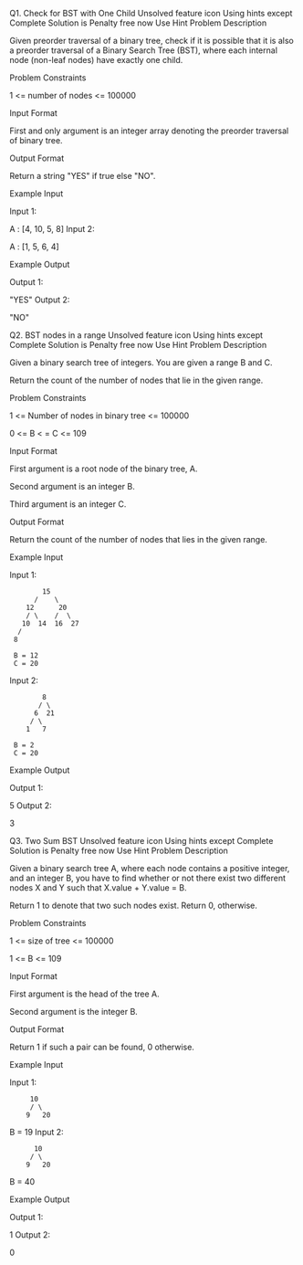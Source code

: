 Q1. Check for BST with One Child
Unsolved
feature icon
Using hints except Complete Solution is Penalty free now
Use Hint
Problem Description

Given preorder traversal of a binary tree, check if it is possible that it is also a preorder traversal of a Binary Search Tree (BST), where each internal node (non-leaf nodes) have exactly one child.



Problem Constraints

1 <= number of nodes <= 100000



Input Format

First and only argument is an integer array denoting the preorder traversal of binary tree.



Output Format

Return a string "YES" if true else "NO".



Example Input

Input 1:

 A : [4, 10, 5, 8]
Input 2:

 A : [1, 5, 6, 4]


Example Output

Output 1:

 "YES"
Output 2:

 "NO"


Q2. BST nodes in a range
Unsolved
feature icon
Using hints except Complete Solution is Penalty free now
Use Hint
Problem Description

Given a binary search tree of integers. You are given a range B and C.

Return the count of the number of nodes that lie in the given range.



Problem Constraints

1 <= Number of nodes in binary tree <= 100000

0 <= B < = C <= 109



Input Format

First argument is a root node of the binary tree, A.

Second argument is an integer B.

Third argument is an integer C.



Output Format

Return the count of the number of nodes that lies in the given range.



Example Input

Input 1:

            15
          /    \
        12      20
        / \    /  \
       10  14  16  27
      /
     8

     B = 12
     C = 20
Input 2:

            8
           / \
          6  21
         / \
        1   7

     B = 2
     C = 20


Example Output

Output 1:

 5
Output 2:

 3
 
 

Q3. Two Sum BST
Unsolved
feature icon
Using hints except Complete Solution is Penalty free now
Use Hint
Problem Description

Given a binary search tree A, where each node contains a positive integer, and an integer B, you have to find whether or not there exist two different nodes X and Y such that X.value + Y.value = B.

Return 1 to denote that two such nodes exist. Return 0, otherwise.



Problem Constraints

1 <= size of tree <= 100000

1 <= B <= 109



Input Format

First argument is the head of the tree A.

Second argument is the integer B.



Output Format

Return 1 if such a pair can be found, 0 otherwise.



Example Input

Input 1:

         10
         / \
        9   20

B = 19
Input 2:

 
          10
         / \
        9   20

B = 40


Example Output

Output 1:

 1
Output 2:

 0
 
 
 

